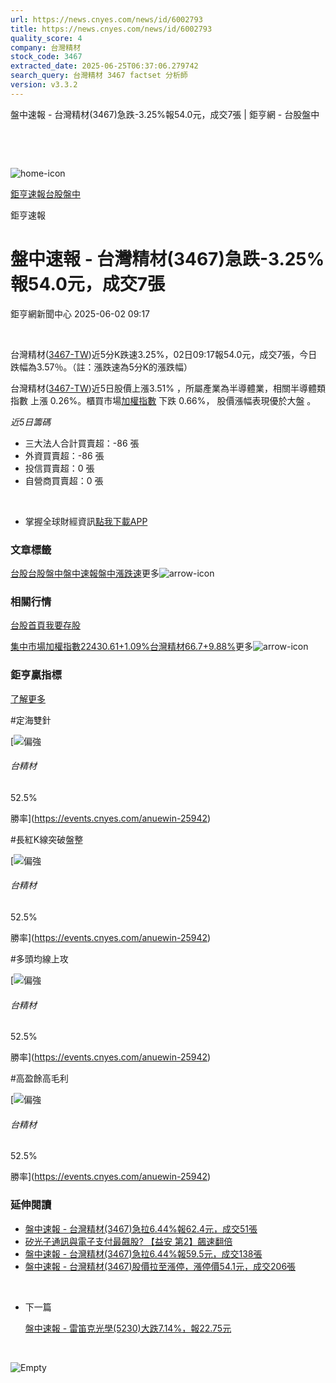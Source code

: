 ```yaml
---
url: https://news.cnyes.com/news/id/6002793
title: https://news.cnyes.com/news/id/6002793
quality_score: 4
company: 台灣精材
stock_code: 3467
extracted_date: 2025-06-25T06:37:06.279742
search_query: 台灣精材 3467 factset 分析師
version: v3.3.2
---
```


盤中速報 - 台灣精材(3467)急跌-3.25%報54.0元，成交7張 | 鉅亨網 - 台股盤中

‌

‌

![home-icon](/assets/icons/breadCrumb/symbol-icon-home.svg)

[鉅亨速報](/news/cat/anue_live)[台股盤中](/news/cat/tw_live)

鉅亨速報

# 盤中速報 - 台灣精材(3467)急跌-3.25%報54.0元，成交7張

鉅亨網新聞中心 2025-06-02 09:17

‌

台灣精材([3467-TW](https://www.cnyes.com/twstock/3467))近5分K跌速3.25%，02日09:17報54.0元，成交7張，今日跌幅為3.57％。（註：漲跌速為5分K的漲跌幅）

台灣精材([3467-TW](https://www.cnyes.com/twstock/3467))近5日股價上漲3.51% ，所屬產業為半導體業，相關半導體類指數 上漲 0.26%。櫃買市場[加權指數](https://invest.cnyes.com/index/TWS/TSE01) 下跌 0.66%， 股價漲幅表現優於大盤 。

*近5日籌碼*

* 三大法人合計買賣超：-86 張
* 外資買賣超：-86 張
* 投信買賣超：0 張
* 自營商買賣超：0 張

‌

* 掌握全球財經資訊[點我下載APP](http://www.cnyes.com/app/?utm_source=mweb&utm_medium=HamMenuBanner&utm_campaign=fixed&utm_content=entr)

### 文章標籤

[台股](https://news.cnyes.com/tag/台股 "台股")[台股盤中](https://news.cnyes.com/tag/台股盤中 "台股盤中")[盤中速報](https://news.cnyes.com/tag/盤中速報 "盤中速報")[盤中漲跌速](https://news.cnyes.com/tag/盤中漲跌速 "盤中漲跌速")更多![arrow-icon](/assets/icons/arrows/arrow-down.svg)

### 相關行情

[台股首頁](https://www.cnyes.com/twstock)[我要存股](https://supr.link/8OHaU)

[集中市場加權指數22430.61+1.09%](https://invest.cnyes.com/index/TWS/TSE01)[台灣精材66.7+9.88%](https://www.cnyes.com/twstock/3467)更多![arrow-icon](/assets/icons/arrows/arrow-down.svg)

### 鉅亨贏指標

[了解更多](https://events.cnyes.com/anuewin-25942)

#定海雙針

[![偏強](/assets/icons/win-indicator/long.svg)

###### 台精材

52.5%

勝率](https://events.cnyes.com/anuewin-25942)

#長紅K線突破盤整

[![偏強](/assets/icons/win-indicator/long.svg)

###### 台精材

52.5%

勝率](https://events.cnyes.com/anuewin-25942)

#多頭均線上攻

[![偏強](/assets/icons/win-indicator/long.svg)

###### 台精材

52.5%

勝率](https://events.cnyes.com/anuewin-25942)

#高盈餘高毛利

[![偏強](/assets/icons/win-indicator/long.svg)

###### 台精材

52.5%

勝率](https://events.cnyes.com/anuewin-25942)

### 延伸閱讀

* [盤中速報 - 台灣精材(3467)急拉6.44%報62.4元，成交51張](/news/id/5994724)
* [矽光子通訊與電子支付最飆股? 【益安 第2】飆速翻倍](/news/id/5994019)
* [盤中速報 - 台灣精材(3467)急拉6.44%報59.5元，成交138張](/news/id/5993049)
* [盤中速報 - 台灣精材(3467)股價拉至漲停，漲停價54.1元，成交206張](/news/id/5991066)

‌

* 下一篇

  [盤中速報 - 雷笛克光學(5230)大跌7.14%，報22.75元](/news/id/6003178)

‌

![Empty](/assets/icons/skeleton/empty-image.svg)

‌